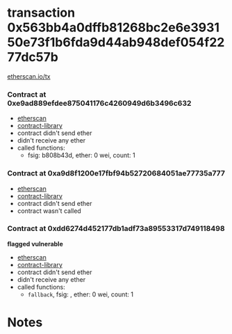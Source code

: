 # transaction 0x563bb4a0dffb81268bc2e6e393150e73f1b6fda9d44ab948def054f2277dc57b

[etherscan.io/tx](https://etherscan.io/tx/0x563bb4a0dffb81268bc2e6e393150e73f1b6fda9d44ab948def054f2277dc57b)


### Contract at 0xe9ad889efdee875041176c4260949d6b3496c632

* [etherscan](https://etherscan.io/address/0xe9ad889efdee875041176c4260949d6b3496c632)
* [contract-library](https://contract-library.com/contracts/Ethereum/e9ad889efdee875041176c4260949d6b3496c632)
* contract didn't send ether
* didn't receive any ether
* called functions:
    * fsig: b808b43d, ether: 0 wei, count: 1


### Contract at 0xa9d8f1200e17fbf94b52720684051ae77735a777

* [etherscan](https://etherscan.io/address/0xa9d8f1200e17fbf94b52720684051ae77735a777)
* [contract-library](https://contract-library.com/contracts/Ethereum/a9d8f1200e17fbf94b52720684051ae77735a777)
* contract didn't send ether
* contract wasn't called


### Contract at 0xdd6274d452177db1adf73a89553317d749118498

**flagged vulnerable**

* [etherscan](https://etherscan.io/address/0xdd6274d452177db1adf73a89553317d749118498)
* [contract-library](https://contract-library.com/contracts/Ethereum/dd6274d452177db1adf73a89553317d749118498)
* contract didn't send ether
* didn't receive any ether
* called functions:
    * `fallback`, fsig: , ether: 0 wei, count: 1

# Notes

